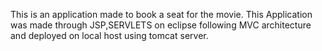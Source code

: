 This is an application made to book a seat for the movie. This Application was made through JSP,SERVLETS on eclipse following MVC architecture and deployed on local host using tomcat server.

